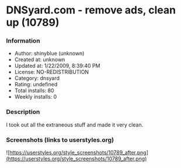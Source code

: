 # DNSyard.com - remove ads, clean up (10789)

### Information
- Author: shinyblue (unknown)
- Created at: unknown
- Updated at: 1/22/2009, 8:39:40 PM
- License: NO-REDISTRIBUTION
- Category: dnsyard
- Rating: undefined
- Total installs: 80
- Weekly installs: 0


### Description
I took out all the extraneous stuff and made it very clean.


### Screenshots (links to userstyles.org)
![https://userstyles.org/style_screenshots/10789_after.png](https://userstyles.org/style_screenshots/10789_after.png)


